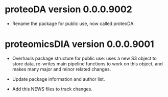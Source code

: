 # proteoDA version 0.0.0.9002

* Rename the package for public use, now called proteoDA.

# proteomicsDIA version 0.0.0.9001

* Overhauls package structure for public use: uses a new S3 object to store data, re-writes main pipeline functions to work on this object, and makes many major and minor related changes.

* Update package information and author list.

* Add this NEWS files to track changes. 
